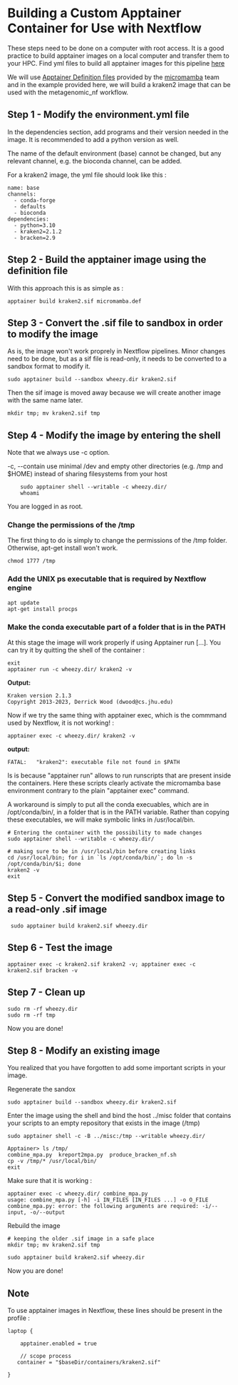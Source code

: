 
# Building a Custom Apptainer Container for Use with Nextflow

These steps need to be done on a computer with root access.  It is a good practice to build apptainer images on a local computer and transfer them to your HPC. Find yml files to build all apptainer images for this pipeline [here](../docs/apptainer_images.md)

We will use [Apptainer Definition files](https://apptainer.org/docs/user/latest/definition_files.html#definition-files) provided by the [micromamba](https://mamba.readthedocs.io/en/latest/user_guide/micromamba.html) team and in the example provided here, we will build a kraken2 image that can be used with the metagenomic_nf workflow­. 


## Step 1 - Modify the environment.yml file

In the dependencies section, add programs and their version needed in the image. It is recommended to add a python version as well.

The name of the default environment (base) cannot be changed, but any relevant channel, e.g. the bioconda channel, can be added.

For a kraken2 image, the yml file should look like this :

```shell
name: base
channels:
  - conda-forge
  - defaults
  - bioconda
dependencies:
  - python=3.10
  - kraken2=2.1.2
  - bracken=2.9
```



## Step 2 - Build the apptainer image using the definition file

With this approach this is as simple as :


    apptainer build kraken2.sif micromamba.def



## Step 3 - Convert the .sif file to sandbox in order to modify the image

As is, the image won't work proprely in Nextflow pipelines. Minor changes need to be done, but as a sif file is read-only, it needs to be converted to a sandbox format to modify it.

    sudo apptainer build --sandbox wheezy.dir kraken2.sif

Then the sif image is moved away because we will create another image with the same name later.

    mkdir tmp; mv kraken2.sif tmp

## Step 4 - Modify the image by entering the shell

Note that we always use -c option.

-c, --contain use minimal /dev and empty other directories (e.g. /tmp and $HOME) instead of sharing filesystems from your host

	    sudo apptainer shell --writable -c wheezy.dir/
        whoami

You are logged in as root.

### Change the permissions of the /tmp

The first thing to do is simply to change the permissions of the /tmp folder. Otherwise, apt-get install won't work. 

    chmod 1777 /tmp
    
### Add the UNIX ps executable that is required by Nextflow engine

    apt update
    apt-get install procps

### Make the conda executable part of a folder that is in the PATH

At this stage the image will work properly if using Apptainer run [...]. You can try it by quitting the shell of the container :

    exit
    apptainer run -c wheezy.dir/ kraken2 -v
  
**Output:**

    Kraken version 2.1.3
    Copyright 2013-2023, Derrick Wood (dwood@cs.jhu.edu)

    
Now if we try the same thing with apptainer exec, which is the commmand used by Nextflow, it is not working! :

    apptainer exec -c wheezy.dir/ kraken2 -v

**output:**

    FATAL:   "kraken2": executable file not found in $PATH

Is is because "apptainer run" allows to run runscripts that are present inside the containers. Here these scripts clearly activate the micromamba base environment contrary to the plain "apptainer exec" command.

A workaround is simply to put all the conda execuables, which are in /opt/conda/bin/, in a folder that is in the PATH variable. Rather than copying these executables, we will make symbolic links in /usr/local/bin.
	
    # Entering the container with the possibility to made changes
    sudo apptainer shell --writable -c wheezy.dir/

	# making sure to be in /usr/local/bin before creating links
	cd /usr/local/bin; for i in `ls /opt/conda/bin/`; do ln -s /opt/conda/bin/$i; done
    kraken2 -v
	exit

## Step 5 - Convert the modified sandbox image to a read-only .sif image

	 sudo apptainer build kraken2.sif wheezy.dir

	 
	 
## Step 6 - Test the image

    apptainer exec -c kraken2.sif kraken2 -v; apptainer exec -c kraken2.sif bracken -v
    

## Step 7 - Clean up

    sudo rm -rf wheezy.dir
    sudo rm -rf tmp

Now you are done!

## Step 8 - Modify an existing image 

You realized that you have forgotten to add some important scripts in your image.

Regenerate the sandox

    sudo apptainer build --sandbox wheezy.dir kraken2.sif


Enter the image using the shell and bind the host ../misc folder that contains your scripts to an empty repository that exists in the image (/tmp)

    sudo apptainer shell -c -B ../misc:/tmp --writable wheezy.dir/

    Apptainer> ls /tmp/
    combine_mpa.py	kreport2mpa.py	produce_bracken_nf.sh
    cp -v /tmp/* /usr/local/bin/
    exit

Make sure that it is working :

    apptainer exec -c wheezy.dir/ combine_mpa.py
    usage: combine_mpa.py [-h] -i IN_FILES [IN_FILES ...] -o O_FILE
    combine_mpa.py: error: the following arguments are required: -i/--input, -o/--output

Rebuild the image

    # keeping the older .sif image in a safe place
    mkdir tmp; mv kraken2.sif tmp
    
    sudo apptainer build kraken2.sif wheezy.dir

Now you are done!

## Note 

To use apptainer images in Nextflow, these lines should be present in the profile :

```shell
laptop {
        
    apptainer.enabled = true

    // scope process
   container = "$baseDir/containers/kraken2.sif"

}
```


